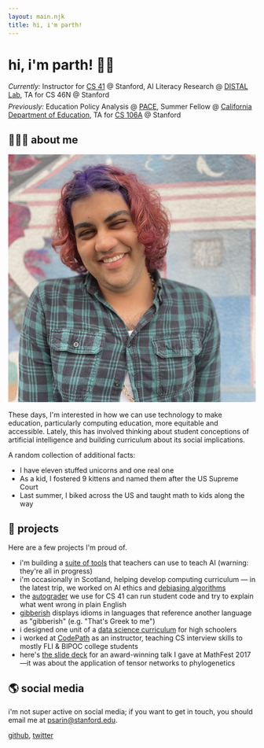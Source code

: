 ```yaml
---
layout: main.njk
title: hi, i'm parth!
---
```

# hi, i'm parth! 👋🏽

*Currently:* Instructor for [CS 41](https://stanfordpython.com/) @ Stanford, AI Literacy Research @ [DISTAL Lab](https://distallab.sites.stanford.edu/), TA for CS 46N @ Stanford<br /> <div style="margin-bottom: -7px"></div>
*Previously:* Education Policy Analysis @ [PACE](https://edpolicyinca.org/), Summer Fellow @ [California Department of Education](https://www.cde.ca.gov/ta/ac/), TA for [CS 106A](http://cs106a.stanford.edu/) @ Stanford<br />

## 🧑🏽‍🏫 about me

<img src="/img/me.png" class="logo" alt="me standing in front of the golden gate bridge">

These days, I'm interested in how we can use technology to make education, particularly computing education, more equitable and accessible. Lately, this has involved thinking about student conceptions of artificial intelligence and building curriculum about its social implications.

A random collection of additional facts:

* I have eleven stuffed unicorns and one real one
* As a kid, I fostered 9 kittens and named them after the US Supreme Court
* Last summer, I biked across the US and taught math to kids along the way

## 🚀 projects

Here are a few projects I'm proud of.

* i'm building a [suite of tools](https://ai-lit.netlify.app/) that teachers can use to teach AI (warning: they're all in progress)
* i'm occasionally in Scotland, helping develop computing curriculum — in the latest trip, we worked on AI ethics and [debiasing algorithms](https://debias.netlify.app/)
* the [autograder](https://github.com/stanfordpython/autograder) we use for CS 41 can run student code and try to explain what went wrong in plain English
* [gibberish](/projects/gibberish) displays idioms in languages that reference another language as "gibberish" (e.g. "That's Greek to me")
* i designed one unit of a [data science curriculum](https://docs.google.com/presentation/d/1T-Sac5lAUekTRNtVg8OOC2nXx8SefRZHRK38JCv3V6I/edit) for high schoolers
* i worked at [CodePath](https://codepath.org/) as an instructor, teaching CS interview skills to mostly FLI & BIPOC college students
* here's [the slide deck](/files/mathfest-2017-tensor-talk.pdf) for an award-winning talk I gave at MathFest 2017—it was about the application of tensor networks to phylogenetics

## 🌎 social media

i'm not super active on social media; if you want to get in touch, you should email me at psarin@stanford.edu.

[github](https://github.com/parthsarin/), [twitter](https://twitter.com/parthsarin)
